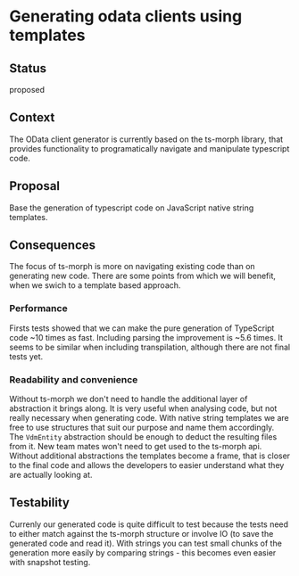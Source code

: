 # Generating odata clients using templates

## Status

proposed

## Context

The OData client generator is currently based on the ts-morph library, that provides functionality to programatically navigate and manipulate typescript code.

## Proposal

Base the generation of typescript code on JavaScript native string templates.

## Consequences

The focus of ts-morph is more on navigating existing code than on generating new code. There are some points from which we will benefit, when we swich to a template based approach.

### Performance
Firsts tests showed that we can make the pure generation of TypeScript code ~10 times as fast. Including parsing the improvement is ~5.6 times. It seems to be similar when including transpilation, although there are not final tests yet.

### Readability and convenience
Without ts-morph we don't need to handle the additional layer of abstraction it brings along. It is very useful when analysing code, but not really necessary when generating code. With native string templates we are free to use structures that suit our purpose and name them accordingly. The `VdmEntity` abstraction should be enough to deduct the resulting files from it. New team mates won't need to get used to the ts-morph api.
Without additional abstractions the templates become a frame, that is closer to the final code and allows the developers to easier understand what they are actually looking at.

## Testability
Currenly our generated code is quite difficult to test because the tests need to either match against the ts-morph structure or involve IO (to save the generated code and read it). With strings you can test small chunks of the generation more easily by comparing strings - this becomes even easier with snapshot testing.

